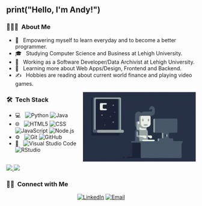 <!-- <img src="https://raw.githubusercontent.com/AVS1508/AVS1508/master/assets/Aditya%20Vikram%20Singh%20Banner.png"> -->

<h2> print("Hello, I'm Andy!")</h2>

<h3> 👨🏻‍💻 &nbsp;About Me </h3>

- 🤔 &nbsp; Empowering myself to learn everyday and to become a better programmer.
- 🎓 &nbsp; Studying Computer Science and Business at Lehigh University.
- 💼 &nbsp; Working as a Software Developer/Data Archivist at Lehigh University.
- 🌱 &nbsp; Learning more about Web Apps/Design, Frontend and Backend.
- ✍️ &nbsp; Hobbies are reading about current world finance and playing video games.

<img alt="Night Coding" src="https://raw.githubusercontent.com/AVS1508/AVS1508/master/assets/Night-Coding.gif" align="right"/>

<h3> 🛠 &nbsp;Tech Stack</h3>

- 💻 &nbsp;
  ![Python](https://img.shields.io/badge/-Python-333333?style=flat&logo=python)
  ![Java](https://img.shields.io/badge/-Java-333333?style=flat&logo=Java&logoColor=007396)
- 🌐 &nbsp;
  ![HTML5](https://img.shields.io/badge/-HTML5-333333?style=flat&logo=HTML5)
  ![CSS](https://img.shields.io/badge/-CSS-333333?style=flat&logo=CSS3&logoColor=1572B6)
  ![JavaScript](https://img.shields.io/badge/-JavaScript-333333?style=flat&logo=javascript)
  ![Node.js](https://img.shields.io/badge/-Node.js-333333?style=flat&logo=node.js)
- ⚙️ &nbsp;
  ![Git](https://img.shields.io/badge/-Git-333333?style=flat&logo=git)
  ![GitHub](https://img.shields.io/badge/-GitHub-333333?style=flat&logo=github)
- 🔧 &nbsp;
  ![Visual Studio Code](https://img.shields.io/badge/-Visual%20Studio%20Code-333333?style=flat&logo=visual-studio-code&logoColor=007ACC)
  ![RStudio](https://img.shields.io/badge/-RStudio-333333?style=flat&logo=rstudio)

<br/>

<!-- <p align="center"> -->
<a href="https://github.com/andy-1au">
  <img height="180em" src="https://github-readme-stats-eight-theta.vercel.app/api?username=andy-1au&show_icons=true&theme=algolia&include_all_commits=true&count_private=true"/>
  <img height="180em" src="https://github-readme-stats-eight-theta.vercel.app/api/top-langs/?username=andy-1au&layout=compact&langs_count=8&theme=algolia"/>
</a>
<!-- </p> -->

<br/>

<h3> 🤝🏻 &nbsp;Connect with Me </h3>

<p align="center">
<a href="https://www.linkedin.com/in/andy-lau-3a8897221/"><img alt="LinkedIn" src="https://img.shields.io/badge/LinkedIn-Andy%20Lau-blue?style=flat-square&logo=linkedin"></a>
<a href="mailto:andyolau88@gmail.com"><img alt="Email" src="https://img.shields.io/badge/Email-andyolau888@gmail.com-blue?style=flat-square&logo=gmail"></a>
</p>

<!---
andy-1au/andy-1au is a ✨ special ✨ repository because its `README.md` (this file) appears on your GitHub profile.
You can click the Preview link to take a look at your changes.
--->
